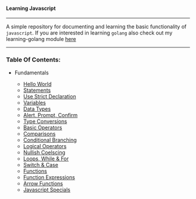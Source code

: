 #### Learning Javascript

---

A simple repository for documenting and learning the basic functionality of `javascript`. If you are interested
in learning `golang` also check out my learning-golang module [here](https://www.github.com/symonk/learning-golang)

---

### Table Of Contents:

- Fundamentals

  - [Hello World](01_fundamentals/01_hello_world.js)
  - [Statements](01_fundamentals/02_statements.js)
  - [Use Strict Declaration](01_fundamentals/03_use_strict.js)
  - [Variables](01_fundamentals/04_variables.js)
  - [Data Types](01_fundamentals/05_data_types.js)
  - [Alert, Prompt, Confirm](01_fundamentals/06_alert_prompt_confirm.js)
  - [Type Conversions](01_fundamentals/07_type_conversions.js)
  - [Basic Operators](01_fundamentals/08_basic_operators.js)
  - [Comparisons](01_fundamentals/09_comparisons.js)
  - [Conditional Branching](01_fundamentals/10_conditional_branching.js)
  - [Logical Operators](01_fundamentals/11_logical_operators.js)
  - [Nullish Coelscing](01_fundamentals/12_nullish_coalescing.js)
  - [Loops, While & For](01_fundamentals/13_loops_while_and_for.js)
  - [Switch & Case](01_fundamentals/14_switch_case.js)
  - [Functions](01_fundamentals/15_functions.js)
  - [Function Expressions](01_fundamentals/16_function_expressions.js)
  - [Arrow Functions](01_fundamentals/17_arrow_functions.js)
  - [Javascript Specials](01_fundamentals/18_arrow_functions.js)
